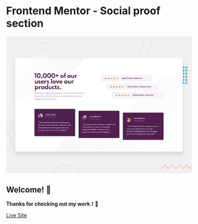 # Frontend Mentor - Social proof section

![Design preview for the Social proof section coding challenge](./design/desktop-preview.jpg)

## Welcome! 👋

**Thanks for checking out my work.!** 🚀

[Live Site](https://a2uuz.github.io/social-proof/) 

